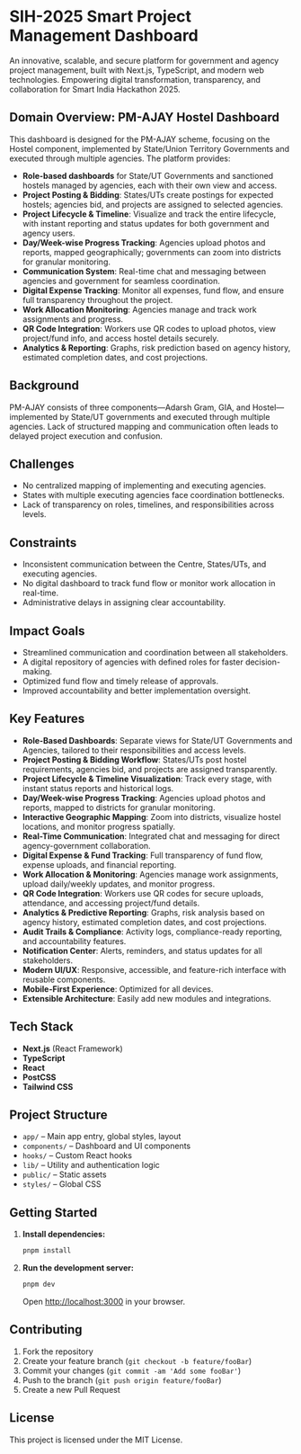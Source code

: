 
# SIH-2025 Smart Project Management Dashboard

An innovative, scalable, and secure platform for government and agency project management, built with Next.js, TypeScript, and modern web technologies. Empowering digital transformation, transparency, and collaboration for Smart India Hackathon 2025.

## Domain Overview: PM-AJAY Hostel Dashboard

This dashboard is designed for the PM-AJAY scheme, focusing on the Hostel component, implemented by State/Union Territory Governments and executed through multiple agencies. The platform provides:

- **Role-based dashboards** for State/UT Governments and sanctioned hostels managed by agencies, each with their own view and access.
- **Project Posting & Bidding**: States/UTs create postings for expected hostels; agencies bid, and projects are assigned to selected agencies.
- **Project Lifecycle & Timeline**: Visualize and track the entire lifecycle, with instant reporting and status updates for both government and agency users.
- **Day/Week-wise Progress Tracking**: Agencies upload photos and reports, mapped geographically; governments can zoom into districts for granular monitoring.
- **Communication System**: Real-time chat and messaging between agencies and government for seamless coordination.
- **Digital Expense Tracking**: Monitor all expenses, fund flow, and ensure full transparency throughout the project.
- **Work Allocation Monitoring**: Agencies manage and track work assignments and progress.
- **QR Code Integration**: Workers use QR codes to upload photos, view project/fund info, and access hostel details securely.
- **Analytics & Reporting**: Graphs, risk prediction based on agency history, estimated completion dates, and cost projections.

## Background

PM-AJAY consists of three components—Adarsh Gram, GIA, and Hostel—implemented by State/UT governments and executed through multiple agencies. Lack of structured mapping and communication often leads to delayed project execution and confusion.

## Challenges

- No centralized mapping of implementing and executing agencies.
- States with multiple executing agencies face coordination bottlenecks.
- Lack of transparency on roles, timelines, and responsibilities across levels.

## Constraints

- Inconsistent communication between the Centre, States/UTs, and executing agencies.
- No digital dashboard to track fund flow or monitor work allocation in real-time.
- Administrative delays in assigning clear accountability.

## Impact Goals

- Streamlined communication and coordination between all stakeholders.
- A digital repository of agencies with defined roles for faster decision-making.
- Optimized fund flow and timely release of approvals.
- Improved accountability and better implementation oversight.



## Key Features

- **Role-Based Dashboards**: Separate views for State/UT Governments and Agencies, tailored to their responsibilities and access levels.
- **Project Posting & Bidding Workflow**: States/UTs post hostel requirements, agencies bid, and projects are assigned transparently.
- **Project Lifecycle & Timeline Visualization**: Track every stage, with instant status reports and historical logs.
- **Day/Week-wise Progress Tracking**: Agencies upload photos and reports, mapped to districts for granular monitoring.
- **Interactive Geographic Mapping**: Zoom into districts, visualize hostel locations, and monitor progress spatially.
- **Real-Time Communication**: Integrated chat and messaging for direct agency-government collaboration.
- **Digital Expense & Fund Tracking**: Full transparency of fund flow, expense uploads, and financial reporting.
- **Work Allocation & Monitoring**: Agencies manage work assignments, upload daily/weekly updates, and monitor progress.
- **QR Code Integration**: Workers use QR codes for secure uploads, attendance, and accessing project/fund details.
- **Analytics & Predictive Reporting**: Graphs, risk analysis based on agency history, estimated completion dates, and cost projections.
- **Audit Trails & Compliance**: Activity logs, compliance-ready reporting, and accountability features.
- **Notification Center**: Alerts, reminders, and status updates for all stakeholders.
- **Modern UI/UX**: Responsive, accessible, and feature-rich interface with reusable components.
- **Mobile-First Experience**: Optimized for all devices.
- **Extensible Architecture**: Easily add new modules and integrations.



## Tech Stack

- **Next.js** (React Framework)
- **TypeScript**
- **React**
- **PostCSS**
- **Tailwind CSS**



## Project Structure

- `app/` – Main app entry, global styles, layout
- `components/` – Dashboard and UI components
- `hooks/` – Custom React hooks
- `lib/` – Utility and authentication logic
- `public/` – Static assets
- `styles/` – Global CSS



## Getting Started

1. **Install dependencies:**
   ```bash
   pnpm install
   ```

2. **Run the development server:**
   ```bash
   pnpm dev
   ```
   Open [http://localhost:3000](http://localhost:3000) in your browser.



## Contributing

1. Fork the repository
2. Create your feature branch (`git checkout -b feature/fooBar`)
3. Commit your changes (`git commit -am 'Add some fooBar'`)
4. Push to the branch (`git push origin feature/fooBar`)
5. Create a new Pull Request



## License

This project is licensed under the MIT License.